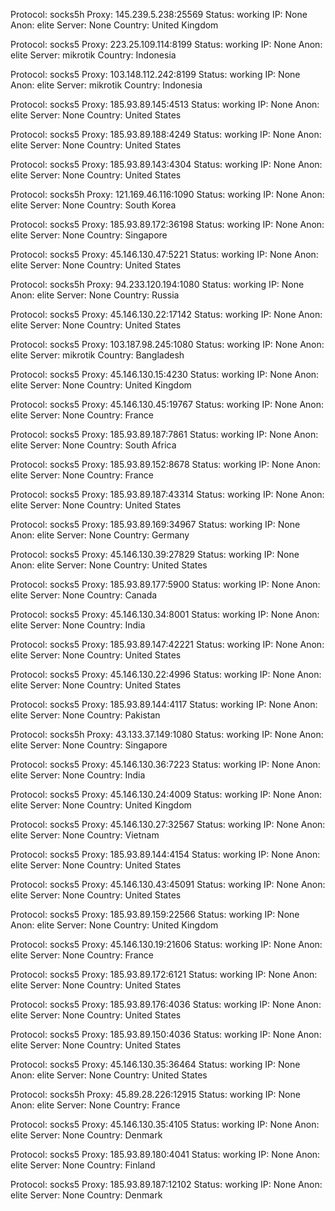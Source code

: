 Protocol: socks5h
Proxy: 145.239.5.238:25569
Status: working
IP: None
Anon: elite
Server: None
Country: United Kingdom

Protocol: socks5
Proxy: 223.25.109.114:8199
Status: working
IP: None
Anon: elite
Server: mikrotik
Country: Indonesia

Protocol: socks5
Proxy: 103.148.112.242:8199
Status: working
IP: None
Anon: elite
Server: mikrotik
Country: Indonesia

Protocol: socks5
Proxy: 185.93.89.145:4513
Status: working
IP: None
Anon: elite
Server: None
Country: United States

Protocol: socks5
Proxy: 185.93.89.188:4249
Status: working
IP: None
Anon: elite
Server: None
Country: United States

Protocol: socks5
Proxy: 185.93.89.143:4304
Status: working
IP: None
Anon: elite
Server: None
Country: United States

Protocol: socks5h
Proxy: 121.169.46.116:1090
Status: working
IP: None
Anon: elite
Server: None
Country: South Korea

Protocol: socks5
Proxy: 185.93.89.172:36198
Status: working
IP: None
Anon: elite
Server: None
Country: Singapore

Protocol: socks5
Proxy: 45.146.130.47:5221
Status: working
IP: None
Anon: elite
Server: None
Country: United States

Protocol: socks5h
Proxy: 94.233.120.194:1080
Status: working
IP: None
Anon: elite
Server: None
Country: Russia

Protocol: socks5
Proxy: 45.146.130.22:17142
Status: working
IP: None
Anon: elite
Server: None
Country: United States

Protocol: socks5
Proxy: 103.187.98.245:1080
Status: working
IP: None
Anon: elite
Server: mikrotik
Country: Bangladesh

Protocol: socks5
Proxy: 45.146.130.15:4230
Status: working
IP: None
Anon: elite
Server: None
Country: United Kingdom

Protocol: socks5
Proxy: 45.146.130.45:19767
Status: working
IP: None
Anon: elite
Server: None
Country: France

Protocol: socks5
Proxy: 185.93.89.187:7861
Status: working
IP: None
Anon: elite
Server: None
Country: South Africa

Protocol: socks5
Proxy: 185.93.89.152:8678
Status: working
IP: None
Anon: elite
Server: None
Country: France

Protocol: socks5
Proxy: 185.93.89.187:43314
Status: working
IP: None
Anon: elite
Server: None
Country: United States

Protocol: socks5
Proxy: 185.93.89.169:34967
Status: working
IP: None
Anon: elite
Server: None
Country: Germany

Protocol: socks5
Proxy: 45.146.130.39:27829
Status: working
IP: None
Anon: elite
Server: None
Country: United States

Protocol: socks5
Proxy: 185.93.89.177:5900
Status: working
IP: None
Anon: elite
Server: None
Country: Canada

Protocol: socks5
Proxy: 45.146.130.34:8001
Status: working
IP: None
Anon: elite
Server: None
Country: India

Protocol: socks5
Proxy: 185.93.89.147:42221
Status: working
IP: None
Anon: elite
Server: None
Country: United States

Protocol: socks5
Proxy: 45.146.130.22:4996
Status: working
IP: None
Anon: elite
Server: None
Country: United States

Protocol: socks5
Proxy: 185.93.89.144:4117
Status: working
IP: None
Anon: elite
Server: None
Country: Pakistan

Protocol: socks5h
Proxy: 43.133.37.149:1080
Status: working
IP: None
Anon: elite
Server: None
Country: Singapore

Protocol: socks5
Proxy: 45.146.130.36:7223
Status: working
IP: None
Anon: elite
Server: None
Country: India

Protocol: socks5
Proxy: 45.146.130.24:4009
Status: working
IP: None
Anon: elite
Server: None
Country: United Kingdom

Protocol: socks5
Proxy: 45.146.130.27:32567
Status: working
IP: None
Anon: elite
Server: None
Country: Vietnam

Protocol: socks5
Proxy: 185.93.89.144:4154
Status: working
IP: None
Anon: elite
Server: None
Country: United States

Protocol: socks5
Proxy: 45.146.130.43:45091
Status: working
IP: None
Anon: elite
Server: None
Country: United States

Protocol: socks5
Proxy: 185.93.89.159:22566
Status: working
IP: None
Anon: elite
Server: None
Country: United Kingdom

Protocol: socks5
Proxy: 45.146.130.19:21606
Status: working
IP: None
Anon: elite
Server: None
Country: France

Protocol: socks5
Proxy: 185.93.89.172:6121
Status: working
IP: None
Anon: elite
Server: None
Country: United States

Protocol: socks5
Proxy: 185.93.89.176:4036
Status: working
IP: None
Anon: elite
Server: None
Country: United States

Protocol: socks5
Proxy: 185.93.89.150:4036
Status: working
IP: None
Anon: elite
Server: None
Country: United States

Protocol: socks5
Proxy: 45.146.130.35:36464
Status: working
IP: None
Anon: elite
Server: None
Country: United States

Protocol: socks5h
Proxy: 45.89.28.226:12915
Status: working
IP: None
Anon: elite
Server: None
Country: France

Protocol: socks5
Proxy: 45.146.130.35:4105
Status: working
IP: None
Anon: elite
Server: None
Country: Denmark

Protocol: socks5
Proxy: 185.93.89.180:4041
Status: working
IP: None
Anon: elite
Server: None
Country: Finland

Protocol: socks5
Proxy: 185.93.89.187:12102
Status: working
IP: None
Anon: elite
Server: None
Country: Denmark

